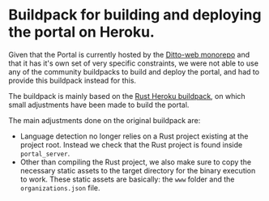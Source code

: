# Buildpack for building and deploying the portal on Heroku.

Given that the Portal is currently hosted by the [Ditto-web monorepo](https://github.com/getditto/ditto-web) and that it has it's own set of very specific constraints, we were not able to use any of the community buildpacks to build and deploy the portal, and had to provide this buildpack instead for this.

The buildpack is mainly based on the [Rust Heroku buildpack](https://github.com/emk/heroku-buildpack-rust), on which small adjustments have been made to build the portal.

The main adjustments done on the original buildpack are:

- Language detection no longer relies on a Rust project existing at the project root. Instead we check that the Rust project is found inside `portal_server`.
- Other than compiling the Rust project, we also make sure to copy the necessary static assets to the target directory for the binary execution to work. These static assets are basically: the `www` folder and the `organizations.json` file.
